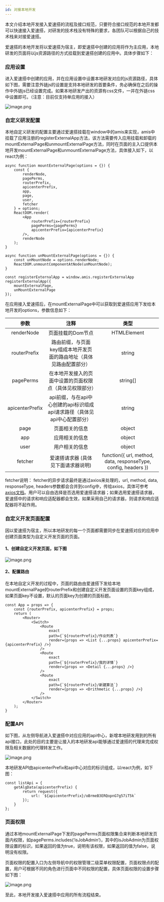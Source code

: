 ```yaml
---
id: 对接本地开发
---
```



本文介绍本地开发接入爱速搭的流程及接口规范，只要符合接口规范的本地开发都可以快速接入爱速搭，对研发的技术栈没有特殊的要求，各团队可以根据自己的技术栈来对接爱速搭。

爱速搭的本地开发将以爱速搭为宿主，即爱速搭中创建的应用将作为主应用，本地研发的页面将以js资源路径的方式挂载到爱速搭创建的应用中。具体步骤如下：

### 应用设置

进入爱速搭中创建的应用，并在应用设置中设置本地研发对应的js资源路径，具体如下图，需要注意外链js的设置是支持本地研发的首要条件，务必确保在之后的操作中外链js已经设置完成。如果本地研发产出的资源有css文件，一并在外链css中设置即可。（注意：目前仅支持单应用的接入）

![image.png](/img/页面设计/普通页面设计/本地研发/app_set.png)

### 自定义研发配置

本地自定义研发的配置主要通过爱速搭挂载在window中的amis来实现，amis中挂载了应用注册的registerExternalApp方法，该方法需要传入应用挂载和卸载的mountExternalPage和unmountExternalPage方法，同时在页面的主入口提供本地开发mountExternalPage和unmountExternalPage方法，具体接入如下，以react为例：

```
async function mountExternalPage(options = {}) {
    const {
        renderNode,
        pagePerms,
        routerPrefix,
        apicenterPrefix,
        app,
        page,
        user,
        fetcher
    } = options;
    ReactDOM.render(
        <App
            routerPrefix={routerPrefix}
            pagePerms={pagePerms}
            apicenterPrefix={apicenterPrefix}
        />,
        renderNode
    );
}

async function unMountExternalPage(options = {}) {
    const unMountNode = options.renderNode;
    ReactDOM.unmountComponentAtNode(unMountNode);
}

const registerExternalApp = window.amis.registerExternalApp
registerExternalApp({
    mountExternalPage,
    unMountExternalPage
});
```


在应用接入爱速搭后，在mountExternalPage中可以获取到爱速搭应用下发给本地开发的options，参数信息如下：

| 参数 | 注释 | 类型 |
| :---: | :---: | :---: |
| renderNode | 页面挂载的Dom节点 | HTMLElement |
| routerPrefix | 路由前缀，与页面key组成本地开发页面的路由地址（具体见路由配置部分） | string |
| pagePerms | 在本地开发接入的页面中设置的页面权限点（具体见权限部分）| string[] |
| apicenterPrefix | api前缀，与在api中心创建的api标识组成api请求路径（具体见api中心配置部分） | string |
| page | 页面相关的信息 | object |
| app | 应用相关的信息 | object |
| user | 用户相关的信息 | object |
| fetcher | 爱速搭请求器 (具体见下面请求器说明)| function({ url, method, data, responseType, config, headers }) |

fetcher说明：
fetcher的异步请求最终是通过axios来处理的，url, method, data, responseType, headers参数都会合并到config中，传给axios，具体可参考[axios文档](https://axios-http.com)。用户可以自由选择是否选用爱速搭请求器；如果选用爱速搭请求器，爱速搭中的请求和响应适配器都会生效，如果采用自己的请求器，则请求和响应适配器将不起作用。

### 自定义开发页面配置

因以爱速搭为宿主，所以本地研发的每一个页面都需要同步在爱速搭对应的应用中创建页面类型为自定义开发页面的页面。

#### 1、创建自定义开发页面，如下图

<!-- ![](./图片3.png) -->
![image.png](/img/页面设计/普通页面设计/本地研发/custom_page.png)

#### 2、配置路由

在本地自定义开发的过程中，页面的路由由爱速搭下发给本地mountExternalPage的routerPrefix和创建自定义开发页面设置的页面key组成，如果页面key不设置，默认的页面key为创建的页面标题。

```
const App = props => {
    const {routerPrefix, apicenterPrefix} = props;
    return (
        <Router>
            <Switch>
                <Route
                    exact
                    path={`${routerPrefix}/作业列表`}
                    render={props => <List {...props} apicenterPrefix={apicenterPrefix} />}
                />
                <Route
                    exact
                    path={`${routerPrefix}/我的详情`}
                    render={props => <Detail {...props} />}
                />
                <Route
                    exact
                    path={`${routerPrefix}/新建算法`}
                    render={props => <Drithmetic {...props} />}
                />
            </Switch>
        </Router>
    );
}
```

### 配置API


如下图，从左侧导航进入爱速搭中对应应用的api中心，新增本地研发用到的所有api接口，此处的目的主要是让接入的本地研发api能够通过爱速搭的代理来完成权限及相关数据的代理转发工作。

![image.png](/img/页面设计/普通页面设计/本地研发/api_center.png)

本地研发API由apicenterPrefix和api中心对应的标识组成，以react为例，如下图：

```
const listApi = {
    getAlgData(apicenterPrefix) {
        return request({
            url: `${apicenterPrefix}/oBrmeB3ERQopnG7g57iT5k`
        });
    }
};

```

### 页面权限

通过本地mountExternalPage下发的pagePerms页面权限集合来判断本地研发页面内权限，如pagePerms.includes(‘isJobAdmin’)，其中的isJobAdmin为页面权限设置的标识，如果返回的值为true，说明有该权限，如果返回的值为false，说明没有权限。

页面权限的配置入口为左侧导航中的权限管理二级菜单权限配置，页面权限点的配置，用户可根据不同的角色进行页面中不同权限的配置，具体页面权限的设置步骤如下图：

![image.png](/img/页面设计/普通页面设计/本地研发/page_perms.png)

至此，本地开发接入爱速搭中应用的所有流程结束。
